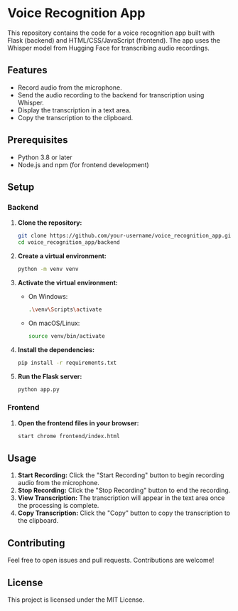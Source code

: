 # Voice Recognition App

This repository contains the code for a voice recognition app built with Flask (backend) and HTML/CSS/JavaScript (frontend). The app uses the Whisper model from Hugging Face for transcribing audio recordings.

## Features

- Record audio from the microphone.
- Send the audio recording to the backend for transcription using Whisper.
- Display the transcription in a text area.
- Copy the transcription to the clipboard.

## Prerequisites

- Python 3.8 or later
- Node.js and npm (for frontend development)

## Setup

### Backend

1. **Clone the repository:**

   ```sh
   git clone https://github.com/your-username/voice_recognition_app.git
   cd voice_recognition_app/backend
   ```

2. **Create a virtual environment:**

   ```sh
   python -m venv venv
   ```

3. **Activate the virtual environment:**

   - On Windows:
     ```sh
     .\venv\Scripts\activate
     ```
   - On macOS/Linux:
     ```sh
     source venv/bin/activate
     ```

4. **Install the dependencies:**

   ```sh
   pip install -r requirements.txt
   ```

5. **Run the Flask server:**
   ```sh
   python app.py
   ```

### Frontend

1. **Open the frontend files in your browser:**
   ```sh
   start chrome frontend/index.html
   ```

## Usage

1. **Start Recording:** Click the "Start Recording" button to begin recording audio from the microphone.
2. **Stop Recording:** Click the "Stop Recording" button to end the recording.
3. **View Transcription:** The transcription will appear in the text area once the processing is complete.
4. **Copy Transcription:** Click the "Copy" button to copy the transcription to the clipboard.

## Contributing

Feel free to open issues and pull requests. Contributions are welcome!

## License

This project is licensed under the MIT License.
